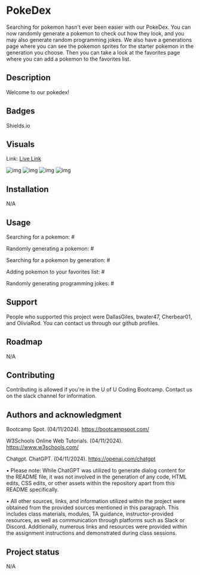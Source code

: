 # PokeDex
Searching for pokemon hasn't ever been easier with our PokeDex. You can now randomly generate a pokemon to check out how they look, and you may also generate random programming jokes. We also have a generations page where you can see the pokemon sprites for the starter pokemon in the generation you choose. Then you can take a look at the favorites page where you can add a pokemon to the favorites list.

## Description
Welcome to our pokedex!

## Badges
Shields.io

## Visuals
Link: <a href="https://DallasGiles.github.io/pokedex/" alt="live site link">Live Link</a>

![img](./assets/images/#.png)
![img](./assets/images/#.png)
![img](./assets/images/#.png)
![img](./assets/images/#.png)

## Installation
N/A

## Usage
Searching for a pokemon: #

Randomly generating a pokemon: #

Searching for a pokemon by generation: #

Adding pokemon to your favorites list: #

Randomly generating programming jokes: #

## Support
People who supported this project were DallasGiles, bwater47, Cherbear01, and OliviaRod. You can contact us through our github profiles.

## Roadmap
N/A

## Contributing
Contributing is allowed if you're in the U of U Coding Bootcamp. Contact us on the slack channel for information.

## Authors and acknowledgment
Bootcamp Spot. (04/11/2024). https://bootcampspot.com/

W3Schools Online Web Tutorials. (04/11/2024). https://www.w3schools.com/ 

Chatgpt. ChatGPT. (04/11/2024). https://openai.com/chatgpt

• Please note: While ChatGPT was utilized to generate dialog content for the README file, it was not involved in the generation of any code, HTML edits, CSS edits, or other assets within the repository apart from this README specifically.

• All other sources, links, and information utilized within the project were obtained from the provided sources mentioned in this paragraph. This includes class materials, modules, TA guidance, instructor-provided resources, as well as communication through platforms such as Slack or Discord. Additionally, numerous links and resources were provided within the assignment instructions and demonstrated during class sessions.

## Project status
N/A